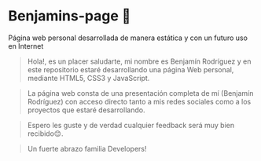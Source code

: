 # Benjamins-page 💙
Página web personal desarrollada de manera estática y con un futuro uso en Internet

> Hola!, es un placer saludarte, mi nombre es Benjamín Rodríguez y en este repositorio estaré desarrollando una página Web personal, mediante HTML5, CSS3 y JavaScript.

> La página web consta de una presentación completa de mí (Benjamín Rodríguez) con acceso directo tanto a mis redes sociales como a los proyectos que estaré desarrollando.

> Espero les guste y de verdad cualquier feedback será muy bien recibido😊. 

> Un fuerte abrazo familia Developers!
